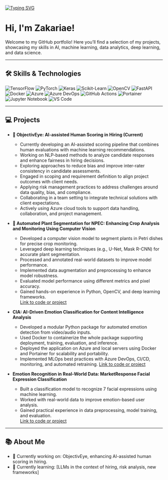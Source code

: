 <a href="https://github.com/ZakariaeElmoumni">
    <img src="https://readme-typing-svg.demolab.com?font=Georgia&size=18&duration=1000&pause=100&multiline=true&width=450&height=80&lines=Hello%20Zakariae%20Here!;Data%20Science%20%26%20Data%20Engineer%20%7C%20BASc%20Student;Data%20scientist%20%7C%20Data%20Engineer%20%7C%20Software%20Developer" alt="Typing SVG" />
</a>

# Hi, I'm Zakariae!

Welcome to my GitHub portfolio! Here you’ll find a selection of my projects, showcasing my skills in AI, machine learning, data analytics, deep learning, and data science.

---

## 🛠️ Skills & Technologies

![TensorFlow](https://img.shields.io/badge/TensorFlow-FF6F00?style=for-the-badge&logo=tensorflow&logoColor=white)
![PyTorch](https://img.shields.io/badge/PyTorch-EE4C2C?style=for-the-badge&logo=pytorch&logoColor=white)
![Keras](https://img.shields.io/badge/Keras-D00000?style=for-the-badge&logo=keras&logoColor=white)
![Scikit-Learn](https://img.shields.io/badge/scikit--learn-F7931E?style=for-the-badge&logo=scikit-learn&logoColor=white)
![OpenCV](https://img.shields.io/badge/OpenCV-5C3EE8?style=for-the-badge&logo=opencv&logoColor=white)
![FastAPI](https://img.shields.io/badge/FastAPI-009688?style=for-the-badge&logo=fastapi&logoColor=white)
![Docker](https://img.shields.io/badge/Docker-2496ED?style=for-the-badge&logo=docker&logoColor=white)
![Azure](https://img.shields.io/badge/Microsoft_Azure-0089D6?style=for-the-badge&logo=microsoft-azure&logoColor=white)
![Azure DevOps](https://img.shields.io/badge/Azure_DevOps-0078D7?style=for-the-badge&logo=azure-devops&logoColor=white)
![GitHub Actions](https://img.shields.io/badge/GitHub_Actions-2088FF?style=for-the-badge&logo=github-actions&logoColor=white)
![Portainer](https://img.shields.io/badge/Portainer-0A0A0A?style=for-the-badge&logo=portainer&logoColor=white)
![Jupyter Notebook](https://img.shields.io/badge/Jupyter-F37626?style=for-the-badge&logo=jupyter&logoColor=white)
![VS Code](https://img.shields.io/badge/VS_Code-007ACC?style=for-the-badge&logo=visual-studio-code&logoColor=white)

---

## 💻 Projects

- **🧠 ObjectivEye: AI-assisted Human Scoring in Hiring (Current)**
    - Currently developing an AI-assisted scoring pipeline that combines human evaluations with machine learning recommendations.
    - Working on NLP-based methods to analyze candidate responses and enhance fairness in hiring decisions.
    - Exploring approaches to reduce bias and improve inter-rater consistency in candidate assessments.
    - Engaged in scoping and requirement definition to align project outcomes with client needs.
    - Applying risk management practices to address challenges around data quality, bias, and compliance.
    - Collaborating in a team setting to integrate technical solutions with client expectations.
    - Actively using Azure cloud tools to support data handling, collaboration, and project management.


- **🌱 Automated Plant Segmentation for NPEC: Enhancing Crop Analysis and Monitoring Using Computer Vision**  
    - Developed a computer vision model to segment plants in Petri dishes for precise crop monitoring.  
    - Leveraged deep learning techniques (e.g., U-Net, Mask R-CNN) for accurate plant segmentation.  
    - Processed and annotated real-world datasets to improve model performance.  
    - Implemented data augmentation and preprocessing to enhance model robustness.  
    - Evaluated model performance using different metrics and pixel accuracy.  
    - Gained hands-on experience in Python, OpenCV, and deep learning frameworks.  
  [Link to code or project](#)


- **CIA: AI-Driven Emotion Classification for Content Intelligence Analysis**
    - Developed a modular Python package for automated emotion detection from video/audio inputs.
    - Used Docker to containerize the whole package supporting deployment, training, evaluation, and inference.
    - Deployed the application on Azure and local servers using Docker and Portainer for scalability and portability.
    - Implemented MLOps best practices with Azure DevOps, CI/CD, monitoring, and automated retraining.
  [Link to code or project](https://github.com/ZakariaeElmoumni/Zakariae_Elmoumni/tree/main/CIA_text_emotion_classification)


- **Emotion Recognition in Real-World Data: MarketResponse Facial Expression Classification**  
    - Built a classification model to recognize 7 facial expressions using machine learning.  
    - Worked with real-world data to improve emotion-based user analysis.  
    - Gained practical experience in data preprocessing, model training, and evaluation.  
  [Link to code or project](https://github.com/ZakariaeElmoumni/Zakariae_Elmoumni/tree/main/Face_expression_classification)

---

## 📚 About Me

- 🔭 Currently working on: ObjectivEye, enhancing AI-assisted human scoring in hiring.  
- 🌱 Currently learning: [LLMs in the context of hiring, risk analysis, new frameworks]

